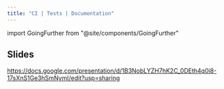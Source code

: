 ```yaml
---
title: "CI | Tests | Documentation"
---
```


import GoingFurther from "@site/components/GoingFurther"

## Slides

https://docs.google.com/presentation/d/1B3NobLYZH7hK2C_0DEth4q0i8-17sXnS1Ge3hSmNymI/edit?usp=sharing